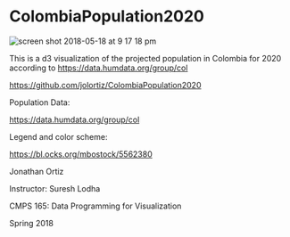 # ColombiaPopulation2020
![screen shot 2018-05-18 at 9 17 18 pm](https://user-images.githubusercontent.com/26909311/40264860-ee699244-5ae1-11e8-9327-fd431f244241.png)

This is a d3 visualization of the projected population in Colombia for 2020 according to https://data.humdata.org/group/col

https://github.com/jolortiz/ColombiaPopulation2020

Population Data:

https://data.humdata.org/group/col

Legend and color scheme:

https://bl.ocks.org/mbostock/5562380


Jonathan Ortiz

Instructor: Suresh Lodha

CMPS 165: Data Programming for Visualization

Spring 2018
